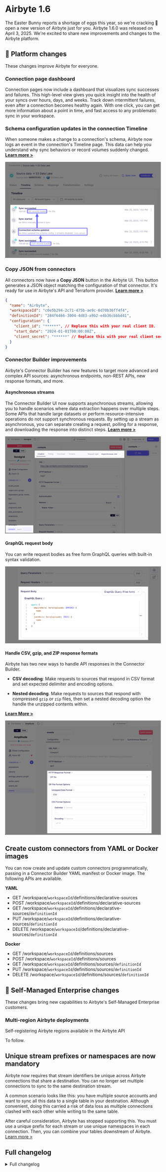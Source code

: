 # Airbyte 1.6

The Easter Bunny reports a shortage of eggs this year, so we're cracking 🐣 open a new version of Airbyte just for you. Airbyte 1.6.0 was released on April 3, 2025. We're excited to share new improvements and changes to the Airbyte platform.

## 🚀 Platform changes

These changes improve Airbyte for everyone.

### Connection page dashboard

Connection pages now include a dashboard that visualizes sync successes and failures. This high-level view gives you quick insight into the health of your syncs over hours, days, and weeks. Track down intermittent failures, even after a connection becomes healthy again. With one click, you can get more information about a point in time, and fast access to any problematic sync in your workspace.

<Arcade id="u3EEEqQoPRA4aoAAFFLO" title="Use the Connection Dashboard to diagnose unhealthy syncs" paddingBottom="calc(60% + 0px)" />

### Schema configuration updates in the connection Timeline

When someone makes a change to a connection's schema, Airbyte now logs an event in the connection's Timeline page. This data can help you understand why sync behaviors or record volumes suddenly changed. [**Learn more >**](#)

![A connection Timeline showing a different count of records after a schema change](assets/1-6-connection-timeline.png)

### Copy JSON from connectors

All connectors now have a **Copy JSON** button in the Airbyte UI. This button generates a JSON object matching the configuration of that connector. It's ready for use in Airbyte's API and Terraform provider. [**Learn more >**](../terraform-documentation#weakly-typed-json-configurations)

```json title="Airbyte source connector example"
{
  "name": "Airbyte",
  "workspaceId": "c0e5b294-2c71-475b-ae9c-6d70b36ff4f4",
  "definitionId": "284f6466-3004-4d83-a9b2-e4b36cbbbd41",
  "configuration": {
    "client_id": "******", // Replace this with your real client ID.
    "start_date": "2024-01-01T00:00:00Z",
    "client_secret": "******" // Replace this with your real client secret.
  }
}
```

### Connector Builder improvements

Airbyte's Connector Builder has new features to target more advanced and complex API sources: asynchronous endpoints, non-REST APIs, new response formats, and more.

#### Asynchronous streams

The Connector Builder UI now supports asynchronous streams, allowing you to handle scenarios where data extraction happens over multiple steps. Some APIs that handle large datasets or perform resource-intensive operations do not support synchronous requests. By setting up a stream as asynchronous, you can separate creating a request, polling for a response, and downloading the response into distinct steps. [**Learn more >**](../connector-development/connector-builder-ui/async-streams)

![](assets/1-6-asynchronous-streams.png)

#### GraphQL request body

You can write request bodies as free form GraphQL queries with built-in syntax validation.

![](assets/1-6-graphql.png)

#### Handle CSV, gzip, and ZIP response formats

Airbyte has two new ways to handle API responses in the Connector Builder.

- **CSV decoding**: Make requests to sources that respond in CSV format and set expected delimiter and encoding options.

- **Nested decoding**. Make requests to sources that respond with compressed `gzip` or `zip` files, then set a nested decoding option the handle the unzipped contents within.

[**Learn More >**](#)

![A stream that returns a zip file with a CSV inside](assets/1-6-decoders.png)

## Create custom connectors from YAML or Docker images

You can now create and update custom connectors programmatically, passing in a Connector Builder YAML manifest or Docker image. The following APIs are available.

**YAML**

- GET /workspace/`workspaceId`/definitions/declarative-sources
- POST /workspace/`workspaceId`/definitions/declarative-sources
- GET /workspace/`workspaceId`/definitions/declarative-sources/`definitionId`
- PUT /workspace/`workspaceId`/definitions/declarative-sources/`definitionId`
- DELETE /workspace/`workspaceId`/definitions/declarative-sources/`definitionId`

**Docker**

- GET /workspace/`workspaceId`/definitions/sources
- POST /workspace/`workspaceId`/definitions/sources
- GET /workspace/`workspaceId`/definitions/sources/`definitionId`
- PUT /workspace/`workspaceId`/definitions/sources/`definitionId`
- DELETE /workspace/`workspaceId`/definitions/sources/`definitionId`

## 🚀 Self-Managed Enterprise changes

These changes bring new capabilities to Airbyte's Self-Managed Enterprise customers.

### Multi-region Airbyte deployments

Self-registering Airbyte regions available in the Airbyte API

To follow.

<!-- Q1a 44, Q1b 76 -->

## Unique stream prefixes or namespaces are now mandatory

Airbyte now requires that stream identifiers be unique across Airbyte connections that share a destination. You can no longer set multiple connections to sync to the same destination stream.

A common scenario looks like this: you have multiple source accounts and want to sync all this data to a single table in your destination. Although convenient, doing this carried a risk of data loss as multiple connections clashed with each other while writing to the same table.

After careful consideration, Airbyte has stopped supporting this. You must use a unique prefix for each stream or use unique namespaces in each connection. Then, you can combine your tables downstream of Airbyte. [Learn more >](../using-airbyte/configuring-schema#stream-uniqueness)

## Full changelog

<details>
  <summary>Full changelog</summary>

This is the full list of changes this version. Some changes improve internal tools or are milestones toward future releases, so not every change results in a noticeable change to Airbyte.

<!-- This is an experimental, AI-driven summary of changes. We will need to regenerate this later and do some serious prompt engineering so Devin knows exactly what we want. -->

### New features

* [#15586](https://github.com/airbytehq/airbyte-platform-internal/pull/15586) - Added timeout configuration in Connector Builder for async data sources, allowing you to set custom timeouts in minutes or with expressions.
* [#15576](https://github.com/airbytehq/airbyte-platform-internal/pull/15576) - Enhanced OAuth configuration with organization-level settings, giving you more flexibility in managing authentication across your organization.
* [#15565](https://github.com/airbytehq/airbyte-platform-internal/pull/15565) - Added ability to customize secret prefixes for better integration with your existing secret management systems.
* [#15563](https://github.com/airbytehq/airbyte-platform-internal/pull/15563) - Improved sync failure webhooks with detailed error information, making it easier to diagnose and resolve connection issues.
* [#15556](https://github.com/airbytehq/airbyte-platform-internal/pull/15556) - Added email field to billing notifications to ensure you receive important billing alerts.
* [#15545](https://github.com/airbytehq/airbyte-platform-internal/pull/15545) - Added support for nested data transformations in Connector Builder, enabling more complex data processing capabilities.
* [#15532](https://github.com/airbytehq/airbyte-platform-internal/pull/15532) - Enhanced connections dashboard with real-time sync status indicators for better visibility into your data pipelines.
* [#15526](https://github.com/airbytehq/airbyte-platform-internal/pull/15526) - Introduced connector templates system to simplify and standardize connector configuration.
* [#15522](https://github.com/airbytehq/airbyte-platform-internal/pull/15522) - Added schema update filter to connection history page, making it easier to track schema changes over time.
* [#15518](https://github.com/airbytehq/airbyte-platform-internal/pull/15518) - Improved user experience for asynchronous data sources with better status tracking and error handling.
* [#15510](https://github.com/airbytehq/airbyte-platform-internal/pull/15510) - Started development of embedded Airbyte widget, allowing future integration of Airbyte components into your own applications.
* [#15491](https://github.com/airbytehq/airbyte-platform-internal/pull/15491) - Added environment-based configuration options for advanced deployment scenarios.
* [#15484](https://github.com/airbytehq/airbyte-platform-internal/pull/15484) - Added text formatting command for improved documentation readability.
* [#15471](https://github.com/airbytehq/airbyte-platform-internal/pull/15471) - Integrated Connector Chat Builder for automated connector setup, allowing quick configuration through URL parameters.
* [#15468](https://github.com/airbytehq/airbyte-platform-internal/pull/15468) - Improved sync performance with optimized data processing engine for faster and more reliable data transfers.
* [#15465](https://github.com/airbytehq/airbyte-platform-internal/pull/15465) - Enhanced authentication options for asynchronous data sources in Connector Builder.
* [#15461](https://github.com/airbytehq/airbyte-platform-internal/pull/15461) - Added granular control over data fetching for asynchronous sources in Connector Builder.

### Bug fixes

* [#15613](https://github.com/airbytehq/airbyte-platform-internal/pull/15613) - Fixed installation issues with the open-source version of Airbyte.
* [#15607](https://github.com/airbytehq/airbyte-platform-internal/pull/15607) - Fixed dropdown menu display issues in the user interface.
* [#15590](https://github.com/airbytehq/airbyte-platform-internal/pull/15590) - Improved performance of analytics tracking.
* [#15569](https://github.com/airbytehq/airbyte-platform-internal/pull/15569) - Fixed checkbox focus behavior for better accessibility.
* [#15553](https://github.com/airbytehq/airbyte-platform-internal/pull/15553) - Improved testing environment for more reliable application updates.
* [#15540](https://github.com/airbytehq/airbyte-platform-internal/pull/15540) - Fixed token expiration handling to prevent premature authentication timeouts.
* [#15535](https://github.com/airbytehq/airbyte-platform-internal/pull/15535) - Fixed scheduling system to ensure jobs run at the correct times.
* [#15529](https://github.com/airbytehq/airbyte-platform-internal/pull/15529) - Reduced false positive alerts in monitoring systems.
* [#15523](https://github.com/airbytehq/airbyte-platform-internal/pull/15523) - Improved documentation for connector developers regarding pagination implementation.
* [#15521](https://github.com/airbytehq/airbyte-platform-internal/pull/15521) - Fixed application startup issues for more reliable deployment.
* [#15509](https://github.com/airbytehq/airbyte-platform-internal/pull/15509) - Enhanced security for community authentication.
* [#15495](https://github.com/airbytehq/airbyte-platform-internal/pull/15495) - Fixed configuration copying functionality and improved code quality.
* [#15488](https://github.com/airbytehq/airbyte-platform-internal/pull/15488) - Added sorting capabilities to connections dashboard for better organization.
* [#15487](https://github.com/airbytehq/airbyte-platform-internal/pull/15487) - Fixed deployment configuration for more reliable system startup.
* [#15467](https://github.com/airbytehq/airbyte-platform-internal/pull/15467) - Fixed duplicate connector metadata issue in Connector Builder.
* [#15459](https://github.com/airbytehq/airbyte-platform-internal/pull/15459) - Made documentation URL optional when creating custom Docker connectors for simpler connector creation.

### Improvements

* [#15605](https://github.com/airbytehq/airbyte-platform-internal/pull/15605) - Streamlined connector management by removing redundant clone functionality.
* [#15598](https://github.com/airbytehq/airbyte-platform-internal/pull/15598) - Improved code organization for better maintainability and performance.
* [#15596](https://github.com/airbytehq/airbyte-platform-internal/pull/15596) - Added support for connector templates to simplify connector configuration.
* [#15594](https://github.com/airbytehq/airbyte-platform-internal/pull/15594) - Modernized codebase for improved reliability and performance.
* [#15585](https://github.com/airbytehq/airbyte-platform-internal/pull/15585) - Enhanced data plane management for better resource allocation and reliability.
* [#15580](https://github.com/airbytehq/airbyte-platform-internal/pull/15580) - Added support for deployments without database passwords for simplified setup in secure environments.
* [#15579](https://github.com/airbytehq/airbyte-platform-internal/pull/15579) - Improved deployment initialization for more reliable startup.
* [#15570](https://github.com/airbytehq/airbyte-platform-internal/pull/15570) - Optimized cloud data storage for better performance and reliability.
* [#15566](https://github.com/airbytehq/airbyte-platform-internal/pull/15566) - Enhanced security for data plane communication.
* [#15530](https://github.com/airbytehq/airbyte-platform-internal/pull/15530) - Improved connection management with better data plane assignment.
* [#15500](https://github.com/airbytehq/airbyte-platform-internal/pull/15500) - Removed unused code to improve system performance and maintainability.
* [#15496](https://github.com/airbytehq/airbyte-platform-internal/pull/15496) - Reorganized code structure for better maintainability.
* [#15492](https://github.com/airbytehq/airbyte-platform-internal/pull/15492) - Modernized scheduling system for improved reliability.
* [#15482](https://github.com/airbytehq/airbyte-platform-internal/pull/15482) - Simplified database interactions for better performance.
* [#15480](https://github.com/airbytehq/airbyte-platform-internal/pull/15480) - Optimized build process for faster deployment.
* [#15473](https://github.com/airbytehq/airbyte-platform-internal/pull/15473) - Improved workspace management with better resource allocation.
* [#15472](https://github.com/airbytehq/airbyte-platform-internal/pull/15472) - Enhanced data organization for improved system performance.
* [#15470](https://github.com/airbytehq/airbyte-platform-internal/pull/15470) - Upgraded build system for faster development and deployment.
* [#15463](https://github.com/airbytehq/airbyte-platform-internal/pull/15463) - Improved testing framework for better code quality.
* [#15460](https://github.com/airbytehq/airbyte-platform-internal/pull/15460) - Enhanced data plane reliability for more stable connections.
* [#15456](https://github.com/airbytehq/airbyte-platform-internal/pull/15456) - Improved form validation in Connector Builder for better user experience.

</details>
